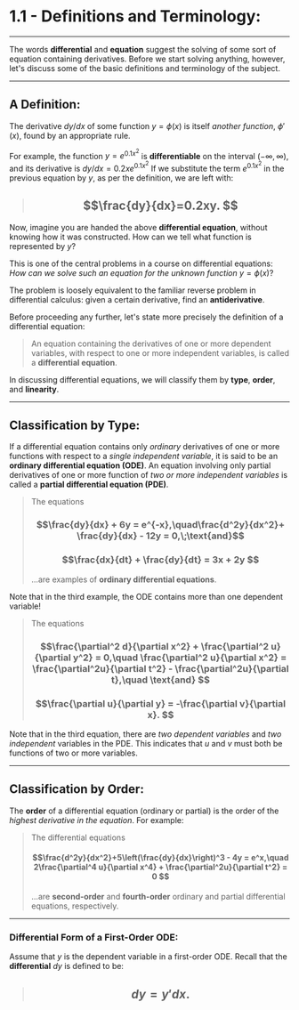 # 1.1 - Definitions and Terminology:
***

The words **differential** and **equation** suggest the solving of some sort of equation containing derivatives. Before we start solving anything, however, let's discuss some of the basic definitions and terminology of the subject. 

***

## A Definition:
The derivative $dy/dx$ of some function $y = \phi(x)$ is itself *another function*, $\phi '(x)$, found by an appropriate rule. 

For example, the function $y = e^{0.1x^2}$ is **differentiable** on the interval $(-\infty,\infty)$, and its derivative is $dy/dx = 0.2xe^{0.1x^2}$ If we substitute the term $e^{0.1x^2}$ in the previous equation by $y$, as per the definition, we are left with:

> ## $$\frac{dy}{dx}=0.2xy. $$

Now, imagine you are handed the above **differential equation**, without knowing how it was constructed. How can we tell what function is represented by $y$?

This is one of the central problems in a course on differential equations: *How can we solve such an equation for the unknown function* $y = \phi(x)$?

The problem is loosely equivalent to the familiar reverse problem in differential calculus: given a certain derivative, find an **antiderivative**.

Before proceeding any further, let's state more precisely the definition of a differential equation:

> An equation containing the derivatives of one or more dependent variables, with respect to one or more independent variables, is called a **differential equation**.

In discussing differential equations, we will classify them by **type**, **order**, and **linearity**. 

***

## Classification by Type:

If a differential equation contains only *ordinary* derivatives of one or more functions with respect to a *single independent variable*, it is said to be an **ordinary differential equation (ODE)**. An equation involving only partial derivatives of one or more function of *two or more independent variables* is called a **partial differential equation (PDE)**. 

> The equations
> ### $$\frac{dy}{dx} + 6y = e^{-x},\quad\frac{d^2y}{dx^2}+ \frac{dy}{dx} - 12y = 0,\;\text{and}$$
> ### $$\frac{dx}{dt} + \frac{dy}{dt} = 3x + 2y $$
> ...are examples of **ordinary differential equations**. 

Note that in the third example, the ODE contains more than one dependent variable!

> The equations
> ### $$\frac{\partial^2 d}{\partial x^2} + \frac{\partial^2 u}{\partial y^2} = 0,\quad \frac{\partial^2 u}{\partial x^2} = \frac{\partial^2u}{\partial t^2} - \frac{\partial^2u}{\partial t},\quad \text{and} $$
> ### $$\frac{\partial u}{\partial y} = -\frac{\partial v}{\partial x}. $$	

Note that in the third equation, there are *two dependent variables* and *two independent* variables in the PDE. This indicates that *u* and *v* must both be functions of two or more variables. 

***

## Classification by Order:

The **order** of a differential equation (ordinary or partial) is the order of the *highest derivative in the equation*. For example:

> The differential equations
> #### $$\frac{d^2y}{dx^2}+5\left(\frac{dy}{dx}\right)^3 - 4y = e^x,\quad 2\frac{\partial^4 u}{\partial x^4} + \frac{\partial^2u}{\partial t^2} = 0	 $$
> ...are **second-order** and **fourth-order** ordinary and partial differential equations, respectively.

***

### Differential Form of a First-Order ODE:

Assume that $y$ is the dependent variable in a first-order ODE. Recall that the **differential** $dy$ is defined to be:

> ## $$dy = y'dx. $$